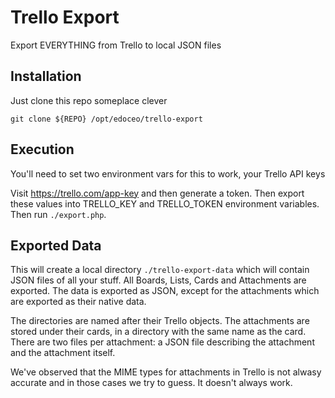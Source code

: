 # Trello Export

Export EVERYTHING from Trello to local JSON files

## Installation

Just clone this repo someplace clever

    git clone ${REPO} /opt/edoceo/trello-export

## Execution

You'll need to set two environment vars for this to work, your Trello API keys

Visit https://trello.com/app-key and then generate a token.
Then export these values into TRELLO_KEY and TRELLO_TOKEN environment variables.
Then run `./export.php`.

## Exported Data

This will create a local directory `./trello-export-data` which will contain JSON files of all your stuff.
All Boards, Lists, Cards and Attachments are exported.
The data is exported as JSON, except for the attachments which are exported as their native data.

The directories are named after their Trello objects.
The attachments are stored under their cards, in a directory with the same name as the card.
There are two files per attachment: a JSON file describing the attachment and the attachment itself.

We've observed that the MIME types for attachments in Trello is not alwasy accurate and in those cases we try to guess.
It doesn't always work.
